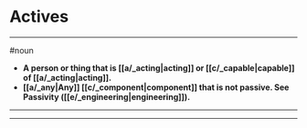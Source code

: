 # Actives
---
#noun
- **A person or thing that is [[a/_acting|acting]] or [[c/_capable|capable]] of [[a/_acting|acting]].**
- **[[a/_any|Any]] [[c/_component|component]] that is not passive. See Passivity ([[e/_engineering|engineering]]).**
---
---
